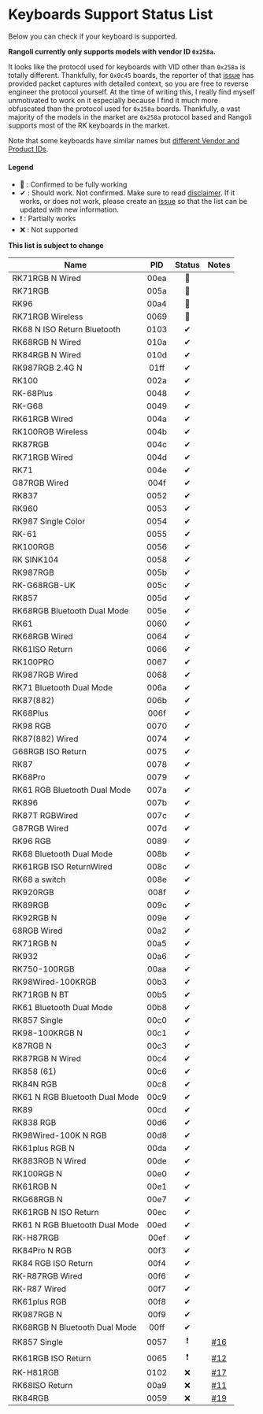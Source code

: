 # Keyboards Support Status List

Below you can check if your keyboard is supported.

**Rangoli currently only supports models with vendor ID `0x258a`.**

It looks like the protocol used for keyboards with VID other than `0x258a` is totally different. Thankfully, for `0x0c45` boards, the reporter of that [issue](https://github.com/rnayabed/rangoli/issues/13) has provided packet captures with detailed context, so you are free to reverse engineer the protocol yourself. At the time of writing this, I really find myself unmotivated to work on it especially because I find it much more obfuscated than the protocol used for `0x258a` boards. Thankfully, a vast majority of the models in the market are `0x258a` protocol based and Rangoli supports most of the RK keyboards in the market.

Note that some keyboards have similar names but [different Vendor and Product IDs](https://github.com/rnayabed/rangoli/issues/14).

#### Legend
- 🚀 : Confirmed to be fully working
- ✔ : Should work. Not confirmed. Make sure to read [disclaimer](https://github.com/rnayabed/rangoli/blob/master/README.md#disclaimer). If it works, or does not work, please create an [issue](https://github.com/rnayabed/rangoli/issues/new) so that the list can be updated with new information. 
- ❗ : Partially works
- ❌ : Not supported

**This list is subject to change**

| Name                           | PID  | Status | Notes |
| ------------------------------ | :--: | :----: | :---: |
| RK71RGB N Wired                | 00ea | 🚀      |       |
| RK71RGB                        | 005a | 🚀      |       |
| RK96                           | 00a4 | 🚀      |       |
| RK71RGB Wireless               | 0069 | 🚀      |       |
| RK68 N ISO Return Bluetooth    | 0103 | ✔      |       |
| RK68RGB N Wired                | 010a | ✔      |       |
| RK84RGB N Wired                | 010d | ✔      |       |
| RK987RGB 2.4G N                | 01ff | ✔      |       |
| RK100                          | 002a | ✔      |       |
| RK-68Plus                      | 0048 | ✔      |       |
| RK-G68                         | 0049 | ✔      |       |
| RK61RGB Wired                  | 004a | ✔      |       |
| RK100RGB Wireless              | 004b | ✔      |       |
| RK87RGB                        | 004c | ✔      |       |
| RK71RGB Wired                  | 004d | ✔      |       |
| RK71                           | 004e | ✔      |       |
| G87RGB Wired                   | 004f | ✔      |       |
| RK837                          | 0052 | ✔      |       |
| RK960                          | 0053 | ✔      |       |
| RK987 Single Color             | 0054 | ✔      |       |
| RK-61                          | 0055 | ✔      |       |
| RK100RGB                       | 0056 | ✔      |       |
| RK SINK104                     | 0058 | ✔      |       |
| RK987RGB                       | 005b | ✔      |       |
| RK-G68RGB-UK                   | 005c | ✔      |       |
| RK857                          | 005d | ✔      |       |
| RK68RGB Bluetooth Dual Mode    | 005e | ✔      |       |
| RK61                           | 0060 | ✔      |       |
| RK68RGB Wired                  | 0064 | ✔      |       |
| RK61ISO Return                 | 0066 | ✔      |       |
| RK100PRO                       | 0067 | ✔      |       |
| RK987RGB Wired                 | 0068 | ✔      |       |
| RK71 Bluetooth Dual Mode       | 006a | ✔      |       |
| RK87(882)                      | 006b | ✔      |       |
| RK68Plus                       | 006f | ✔      |       |
| RK98 RGB                       | 0070 | ✔      |       |
| RK87(882) Wired                | 0074 | ✔      |       |
| G68RGB ISO Return              | 0075 | ✔      |       |
| RK87                           | 0078 | ✔      |       |
| RK68Pro                        | 0079 | ✔      |       |
| RK61 RGB Bluetooth Dual Mode   | 007a | ✔      |       |
| RK896                          | 007b | ✔      |       |
| RK87T RGBWired                 | 007c | ✔      |       |
| G87RGB Wired                   | 007d | ✔      |       |
| RK96 RGB                       | 0089 | ✔      |       |
| RK68 Bluetooth Dual Mode       | 008b | ✔      |       |
| RK61RGB ISO ReturnWired        | 008c | ✔      |       |
| RK68 a switch                  | 008e | ✔      |       |
| RK920RGB                       | 008f | ✔      |       |
| RK89RGB                        | 009c | ✔      |       |
| RK92RGB N                      | 009e | ✔      |       |
| 68RGB Wired                    | 00a2 | ✔      |       |
| RK71RGB N                      | 00a5 | ✔      |       |
| RK932                          | 00a6 | ✔      |       |
| RK750-100RGB                   | 00aa | ✔      |       |
| RK98Wired-100KRGB              | 00b3 | ✔      |       |
| RK71RGB N BT                   | 00b5 | ✔      |       |
| RK61 Bluetooth Dual Mode       | 00b8 | ✔      |       |
| RK857 Single                   | 00c0 | ✔      |       |
| RK98-100KRGB N                 | 00c1 | ✔      |       |
| K87RGB N                       | 00c3 | ✔      |       |
| RK87RGB N Wired                | 00c4 | ✔      |       |
| RK858 (61)                     | 00c6 | ✔      |       |
| RK84N RGB                      | 00c8 | ✔      |       |
| RK61 N RGB Bluetooth Dual Mode | 00c9 | ✔      |       |
| RK89                           | 00cd | ✔      |       |
| RK838 RGB                      | 00d6 | ✔      |       |
| RK98Wired-100K N RGB           | 00d8 | ✔      |       |
| RK61plus RGB N                 | 00da | ✔      |       |
| RK883RGB N Wired               | 00de | ✔      |       |
| RK100RGB N                     | 00e0 | ✔      |       |
| RK61RGB N                      | 00e1 | ✔      |       |
| RKG68RGB N                     | 00e7 | ✔      |       |
| RK61RGB N ISO Return           | 00ec | ✔      |       |
| RK61 N RGB Bluetooth Dual Mode | 00ed | ✔      |       |
| RK-H87RGB                      | 00ef | ✔      |       |
| RK84Pro N RGB                  | 00f3 | ✔      |       |
| RK84 RGB ISO Return            | 00f4 | ✔      |       |
| RK-R87RGB Wired                | 00f6 | ✔      |       |
| RK-R87 Wired                   | 00f7 | ✔      |       |
| RK61plus RGB                   | 00f8 | ✔      |       |
| RK987RGB N                     | 00f9 | ✔      |       |
| RK68RGB N Bluetooth Dual Mode  | 00ff | ✔      |       |
| RK857 Single                   | 0057 | ❗      | [#16](https://github.com/rnayabed/rangoli/issues/16) |
| RK61RGB ISO Return             | 0065 | ❗      | [#12](https://github.com/rnayabed/rangoli/issues/12) |
| RK-H81RGB                      | 0102 | ❌      | [#17](https://github.com/rnayabed/rangoli/issues/17) |
| RK68ISO Return                 | 00a9 | ❌      | [#11](https://github.com/rnayabed/rangoli/issues/11) |
| RK84RGB                        | 0059 | ❌      | [#19](https://github.com/rnayabed/rangoli/issues/19)      |